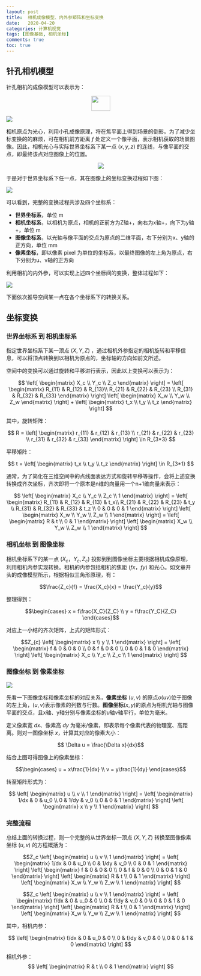 ```yaml
---
layout: post
title:  相机成像模型、内外参矩阵和坐标变换
date:   2020-04-20 
categories: 计算机视觉 
tags: [图像基础, 相机坐标]
comments: true
toc: true
---
```


## 针孔相机模型

针孔相机的成像模型可以表示为：

<p align=center>

<img src=https://glimg.oss-cn-shanghai.aliyuncs.com/test/20200412004000.png width=50 height=40 />

</p>

![](https://glimg.oss-cn-shanghai.aliyuncs.com/test/20200412004000.png?s=40)

相机原点为光心，利用小孔成像原理，将在焦平面上得到场景的倒影。为了减少坐标变换的的麻烦，可在相机前方距离 $f$ 处定义一个像平面，表示相机获取的场景图像。因此，相机光心与实际世界坐标系下某一点 $(x, y, z)$ 的连线，与像平面的交点，即最终该点对应图像上的位置。


<div align=center>
<img src="https://glimg.oss-cn-shanghai.aliyuncs.com/test/20200412004517.png")/>

</div>

于是对于世界坐标系下任一点，其在图像上的坐标变换过程如下图：

![](https://glimg.oss-cn-shanghai.aliyuncs.com/test/camera_coords.png)

可以看到，完整的变换过程共涉及四个坐标系：
* **世界坐标系**，单位 m
* **相机坐标系**，以相机为原点，相机的正前方为Z轴+，向右为x轴+，向下为y轴+，单位 m
* **图像坐标系**，以光轴与像平面的交点为原点的二维平面，右下分别为x、y轴的正方向，单位 mm
* **像素坐标**，即以像素 pixel 为单位的坐标系，以最终图像的左上角为原点，右下分别为u、v轴的正方向

利用相机的内外参，可以实现上述四个坐标间的变换，整体过程如下：

![](https://glimg.oss-cn-shanghai.aliyuncs.com/test/20200412233032.png)

下面依次推导空间某一点在各个坐标系下的转换关系。

## 坐标变换

### 世界坐标系 到 相机坐标系

指定世界坐标系下某一顶点 $(X, Y, Z)$ ，通过相机外参指定的相机旋转和平移信息，可以将顶点转换到以相机为原点的，坐标轴的方向如前文所述。

空间中的变换可以通过旋转和平移进行表示，因此以上变换可以表示为：

$$
\left[
 \begin{matrix}
   X_c \\
   Y_c \\
   Z_c 
  \end{matrix}
  \right] = \left[ 
 \begin{matrix}
   R_{11} & R_{12} & R_{13}\\
   R_{21} & R_{22} & R_{23} \\
   R_{31} & R_{32} & R_{33} 
  \end{matrix} 
  \right] \left[
 \begin{matrix}
   X_w \\
   Y_w \\
   Z_w
  \end{matrix}  
  \right] + \left[
 \begin{matrix}
  t_x \\
  t_y \\
  t_z
  \end{matrix} 
  \right]
  $$

其中，旋转矩阵：

$$
 R = \left[
 \begin{matrix}
   r_{11} & r_{12} & r_{13} \\
   r_{21} & r_{22} & r_{23} \\
   r_{31} & r_{32} & r_{33}
  \end{matrix}
  \right] \in R_{3*3}
$$

平移矩阵：

$$
 t = \left[
 \begin{matrix}
   t_x \\
   t_y \\
   t_z 
  \end{matrix}
  \right] \in R_{3*1}
$$

通常，为了简化在三维空间中的点线面表达方式和旋转平移等操作，会将上述变换转换成齐次坐标，齐次即将一个原本是n维的向量用一个n+1维向量来表示：

$$
 \left[
 \begin{matrix}
   X_c \\
   Y_c \\
   Z_c \\
   1 
  \end{matrix}
  \right] = \left[ 
 \begin{matrix}
   R_{11} & R_{12} & R_{13} & t_x\\
   R_{21} & R_{22} & R_{23} & t_y \\
   R_{31} & R_{32} & R_{33} & t_z \\
   0 & 0 & 0 & 1
  \end{matrix} 
  \right] \left[
 \begin{matrix}
   X_w \\
   Y_w \\
   Z_w \\
   1 
  \end{matrix}  
  \right] = \left[
 \begin{matrix}
   R & t \\
   0 & 1 
  \end{matrix}
  \right] \left[
 \begin{matrix}
   X_w \\
   Y_w \\
   Z_w \\
   1 
  \end{matrix}  
  \right] 
$$


### 相机坐标 到 图像坐标

相机坐标系下的某一点 $(X_c， Y_c, Z_c)$ 投影到到图像坐标主要根据相机成像原理，利用相机内参实现转换。相机的内参包括相机的焦距 $(fx，fy)$ 和光心。如文章开头的成像模型所示，根据相似三角形原理，有：

$$\frac{Z_c}{f} = \frac{X_c}{x} = \frac{Y_c}{y}$$

整理得到：

$$\begin{cases}
x = f\frac{X_C}{Z_C} \\
y = f\frac{Y_C}{Z_C} 
\end{cases}$$

对应上一小结的齐次矩阵，上式的矩阵形式：

$$Z_{c}
\left[
    \begin{matrix}
      x \\
      y \\
      1 
    \end{matrix}
\right] = 
\left[
    \begin{matrix}
        f & 0 & 0 & 0 \\
        0 & f & 0 & 0 \\
        0 & 0 & 1 & 0 
    \end{matrix}
\right]
\left[
    \begin{matrix}
        X_c \\ 
        Y_c \\ 
        Z_c \\ 
        1
    \end{matrix}
\right]
$$



### 图像坐标 到 像素坐标

![](https://glimg.oss-cn-shanghai.aliyuncs.com/test/20200428112324.png)

先看一下图像坐标和像素坐标的对应关系，**像素坐标** $(u,v)$ 的原点$o(uv)$位于图像的左上角，$(u, v)$表示像素的列数与行数。**图像坐标**$(x,y)$的原点为相机光轴与图像平面的交点，且x轴、y轴分别与像素坐标的$u$轴$v$轴平行，单位为毫米。

定义像素宽 $dx$、像素高 $dy$ 为毫米/像素，即表示每个像素代表的物理宽、高距离。则对一图像坐标 $x$，计算其对应的像素大小： 

$$ \Delta u = \frac{\Delta x}{dx}$$

结合上图可得图像上的像素坐标：

$$\begin{cases}
u = x\frac{1}{dx} \\
v = y\frac{1}{dy} 
\end{cases}$$

转至矩阵形式为：


$$
\left[
    \begin{matrix}
      u \\
      v \\
      1 
    \end{matrix}
\right] = 
\left[
    \begin{matrix}
        1/dx & 0 & u_0 \\
        0 & 1/dy & v_0 \\
        0 & 0 & 1 
    \end{matrix}
\right]
\left[
    \begin{matrix}
        x \\ 
        y \\ 
        1
    \end{matrix}
\right]
$$

### 完整流程

总结上面的转换过程，则一个完整的从世界坐标一顶点 $(X, Y, Z)$ 转换至图像像素坐标 $(u, v)$ 的方程概括为：

$$Z_c
\left[
    \begin{matrix}
      u \\
      v \\
      1 
    \end{matrix}
\right] = 
\left[
    \begin{matrix}
        1/dx & 0 & u_0 \\
        0 & 1/dy & v_0 \\
        0 & 0 & 1 
    \end{matrix}
\right]
\left[
    \begin{matrix}
        f & 0 & 0 & 0 \\
        0 & f & 0 & 0 \\
        0 & 0 & 1 & 0 
    \end{matrix}
\right]
\left[
 \begin{matrix}
   R & t \\
   0 & 1 
  \end{matrix}
  \right] \left[
 \begin{matrix}
   X_w \\
   Y_w \\
   Z_w \\
   1 
  \end{matrix}  
  \right] 
$$

$$Z_c
\left[
    \begin{matrix}
      u \\
      v \\
      1 
    \end{matrix}
\right] = 
\left[
    \begin{matrix}
        f/dx & 0 & u_0 & 0 \\
        0 & f/dy & v_0 & 0 \\
        0 & 0 & 1 & 0
    \end{matrix}
\right]
\left[
 \begin{matrix}
   R & t \\
   0 & 1 
  \end{matrix}
  \right] \left[
 \begin{matrix}
   X_w \\
   Y_w \\
   Z_w \\
   1 
  \end{matrix}  
  \right] 
$$

其中，相机内参：

$$
\left[
    \begin{matrix}
        f/dx & 0 & u_0 & 0 \\
        0 & f/dy & v_0 & 0 \\
        0 & 0 & 1 & 0
    \end{matrix}
\right]
$$

相机外参：
$$
\left[
 \begin{matrix}
   R & t \\
   0 & 1 
  \end{matrix}
  \right] 
$$